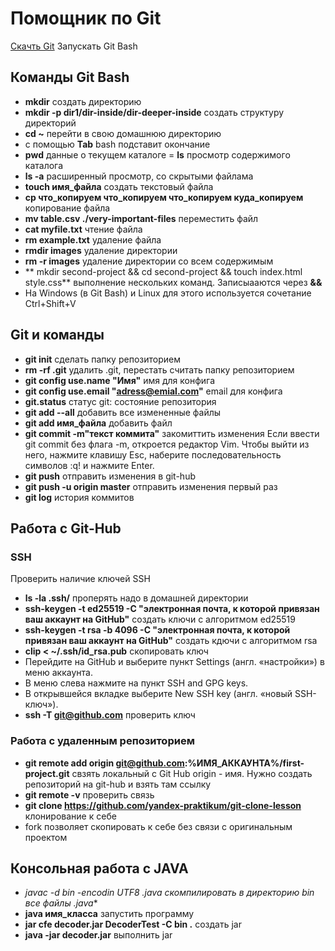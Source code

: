 # Помощник по Git

[Скачть Git](https://git-scm.com/download/win)
Запускать Git Bash

## Команды Git Bash

- **mkdir**  создать директорию
- **mkdir -p dir1/dir-inside/dir-deeper-inside** создать структуру директорий
- **cd ~**  перейти в свою домашнюю директорию
- с помощью **Tab** bash подставит окончание
- **pwd** данные о текущем каталоге
= **ls** просмотр содержимого каталога
- **ls -a** расширенный просмотр, со скрытыми файлама
- **touch имя_файла** создать текстовый файла
- **cp что_копируем что_копируем что_копируем куда_копируем** копирование файла
- **mv table.csv ./very-important-files** переместить файл 
- **cat myfile.txt** чтение файла
- **rm example.txt** удаление файла
- **rmdir images** удаление директории
- **rm -r images** удаление директории со всем содержимым
- ** mkdir second-project && cd second-project && touch index.html style.css** выполнение нескольких команд. Записыааются через **&&**
- На Windows (в Git Bash) и Linux для этого используется сочетание Ctrl+Shift+V

## Git и команды

- **git init** сделать папку репозиторием
- **rm -rf .git** удалить .git, перестать считать папку репозиторием
- **git config use.name "Имя"** имя для конфига
- **git config use.email "adress@emial.com"** email для конфига
- **git.status** статус git: состояние репозитория
- **git add --all** добавить все измененные файлы
- **git add имя_файла** добавить файл 
- **git commit -m"текст коммита"** закомиттить изменения Если ввести git commit без флага -m, откроется редактор Vim. Чтобы выйти из него, нажмите клавишу Esc, наберите последовательность символов :q! и нажмите Enter.
- **git push** отправить изменения в git-hub
- **git push -u origin master** отправить изменения первый раз
- **git log** история коммитов

## Работа с Git-Hub

### SSH

Проверить наличие ключей SSH
- **ls -la .ssh/** проперять надо в домашней директории
- **ssh-keygen -t ed25519 -C "электронная почта, к которой привязан ваш аккаунт на GitHub"** создать ключи с алгоритмом ed25519
- **ssh-keygen -t rsa -b 4096 -C "электронная почта, к которой привязан ваш аккаунт на GitHub"** создать кдючи с алгоритмом rsa
- **clip < ~/.ssh/id_rsa.pub** скопировать ключ
- Перейдите на GitHub и выберите пункт Settings (англ. «настройки») в меню аккаунта.
- В меню слева нажмите на пункт SSH and GPG keys.
- В открывшейся вкладке выберите New SSH key (англ. «новый SSH-ключ»).
- **ssh -T git@github.com** проверить ключ

### Работа с удаленным репозиторием

- **git remote add origin git@github.com:%ИМЯ_АККАУНТА%/first-project.git** свзять локальный с Git Hub origin - имя. Нужно создать репозиторий на git-hub и взять там ссылку
- **git remote -v** проверить связь
- **git clone https://github.com/yandex-praktikum/git-clone-lesson** клонирование к себе
- fork позволяет скопировать к себе без связи с оригинальным проектом 

## Консольная работа с JAVA

- **javac -d bin -encodin UTF8 *.java** скомпилировать в директорию bin все файлы .java**
- **java имя_класса** запустить программу
- **jar cfe decoder.jar DecoderTest -C bin .** создать jar
- **java -jar decoder.jar** выполнить jar

